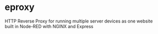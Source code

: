 # eproxy
HTTP Reverse Proxy for running multiple server devices as one website built in Node-RED with NGINX and Express
